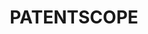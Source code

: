 ---
description: The PATENTSCOPE database provides access to international Patent Cooperation
  Treaty (PCT) applications in full text format on the day of publication, as well
  as to patent documents of participating national and regional patent offices.
documentation: https://patentscope.wipo.int/search/en/help/help.jsf
location: https://www.wipo.int/patentscope/en/
record_creation_timestamp: 10/13/2021
shortname: patentscope
tags:
- patents, legal
timeframe: 1978-2021
title: PATENTSCOPE
uuid: 3360e0a5-ee9b-47d3-91df-9348b86af0cf
---